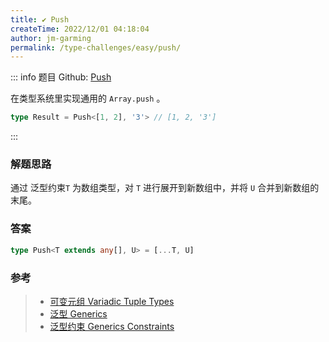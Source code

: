 ```yaml
---
title: ✔️ Push
createTime: 2022/12/01 04:18:04
author: jm-garming
permalink: /type-challenges/easy/push/
---
```


::: info 题目
Github: [Push](https://github.com/type-challenges/type-challenges/blob/main/questions/03057-easy-push/)

在类型系统里实现通用的 `Array.push` 。

```ts
type Result = Push<[1, 2], '3'> // [1, 2, '3']
```

:::

### 解题思路

通过 泛型约束`T` 为数组类型，对 `T` 进行展开到新数组中，并将 `U` 合并到新数组的末尾。

### 答案

```ts
type Push<T extends any[], U> = [...T, U]
```

### 参考

> - [可变元组 Variadic Tuple Types](https://www.typescriptlang.org/docs/handbook/release-notes/typescript-4-0.html#variadic-tuple-types)
> - [泛型 Generics](https://www.typescriptlang.org/docs/handbook/2/generics.html)
> - [泛型约束 Generics Constraints](https://www.typescriptlang.org/docs/handbook/2/generics.html#generic-constraints)
